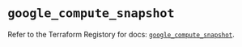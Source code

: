 # `google_compute_snapshot`

Refer to the Terraform Registory for docs: [`google_compute_snapshot`](https://registry.terraform.io/providers/hashicorp/google-beta/4.71.0/docs/resources/google_compute_snapshot).
